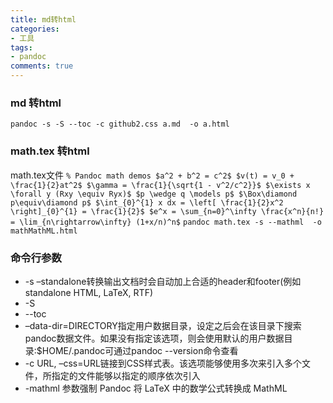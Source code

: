 ```yaml
---
title: md转html
categories: 
- 工具
tags:
- pandoc 
comments: true
---
```


### md 转html
```
pandoc -s -S --toc -c github2.css a.md  -o a.html   
```
### math.tex 转html
 math.tex文件
    ```
    % Pandoc math demos
    $a^2 + b^2 = c^2$
    $v(t) = v_0 + \frac{1}{2}at^2$
    $\gamma = \frac{1}{\sqrt{1 - v^2/c^2}}$
    $\exists x \forall y (Rxy \equiv Ryx)$
    $p \wedge q \models p$
    $\Box\diamond p\equiv\diamond p$
    $\int_{0}^{1} x dx = \left[ \frac{1}{2}x^2 \right]_{0}^{1} = \frac{1}{2}$
    $e^x = \sum_{n=0}^\infty \frac{x^n}{n!} = \lim_{n\rightarrow\infty} (1+x/n)^n$
    ```
    ```
    pandoc math.tex -s --mathml  -o mathMathML.html
    ```
    
### 命令行参数
- -s –standalone转换输出文档时会自动加上合适的header和footer(例如standalone HTML, LaTeX, RTF)
- -S 
- --toc 
- –data-dir=DIRECTORY指定用户数据目录，设定之后会在该目录下搜索pandoc数据文件。如果没有指定该选项，则会使用默认的用户数据目录:$HOME/.pandoc可通过pandoc --version命令查看
- -c URL, –css=URL链接到CSS样式表。该选项能够使用多次来引入多个文件，所指定的文件能够以指定的顺序依次引入
- -mathml 参数强制 Pandoc 将 LaTeX 中的数学公式转换成 MathML

